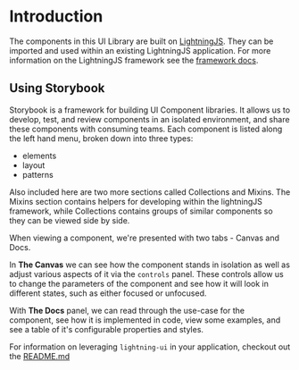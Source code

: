 # Introduction

The components in this UI Library are built on [LightningJS](https://github.com/rdkcentral/Lightning). They can be imported and used within an existing LightningJS application. For more information on the LightningJS framework see the [framework docs](https://rdkcentral.github.io/Lightning/docs/introduction/introduction).

## Using Storybook

Storybook is a framework for building UI Component libraries. It allows us to develop, test, and review components in an isolated environment, and share these components with consuming teams. Each component is listed along the left hand menu, broken down into three types:
- elements
- layout
- patterns

Also included here are two more sections called Collections and Mixins. The Mixins section contains helpers for developing within the lightningJS framework, while Collections contains groups of similar components so they can be viewed side by side.

When viewing a component, we're presented with two tabs - Canvas and Docs.

In **The Canvas** we can see how the component stands in isolation as well as adjust various aspects of it via the `controls` panel. These controls allow us to change the parameters of the component and see how it will look in different states, such as either focused or unfocused.

With **The Docs** panel, we can read through the use-case for the component, see how it is implemented in code, view some examples, and see a table of it's configurable properties and styles.


For information on leveraging `lightning-ui` in your application, checkout out the [README.md](../?path=/story/docs-read-me)
